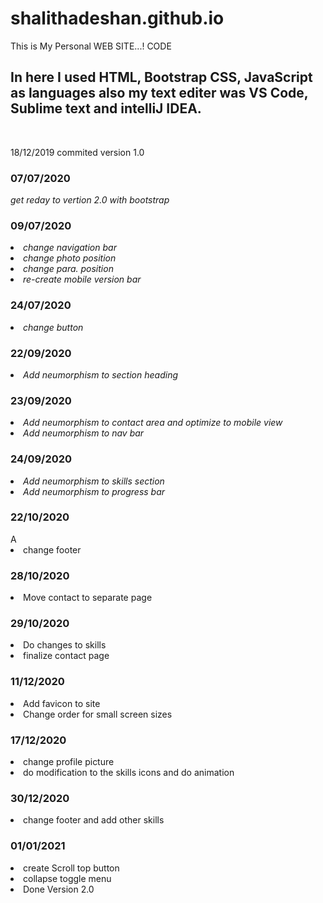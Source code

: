 # shalithadeshan.github.io
This is My Personal WEB SITE...! CODE 


<h2>In here I used HTML, Bootstrap CSS, JavaScript as languages also my text editer was VS Code, Sublime text and intelliJ IDEA.</h2>
<br>

<P>18/12/2019 commited version 1.0</P>

<h3>07/07/2020</h3>
<em>get reday to vertion 2.0 with bootstrap</em>

<h3>09/07/2020</h3>
<li><em>change navigation bar</em></li>
<li><em>change photo position</em></li>
<li><em>change para. position</em></li>
<li><em>re-create mobile version bar</em></li>

<h3>24/07/2020</h3>
<li><em>change button</em></li>

<h3>22/09/2020</h3>
<li><em>Add neumorphism to section heading</em></li>

<h3>23/09/2020</h3>
<li><em>Add neumorphism to contact area and optimize to mobile view</em></li>
<li><em>Add neumorphism to nav bar</em></li>

<h3>24/09/2020</h3>
<li><em>Add neumorphism to skills section</em></li>
<li><em>Add neumorphism to progress bar</em></li>

<h3>22/10/2020</h3>A
<li>change footer</li>

<h3>28/10/2020</h3>
<Li>Move contact to separate page</Li>

<h3>29/10/2020</h3>
<li>Do changes to skills</li>
<li>finalize contact page</li>

<h3>11/12/2020</h3>
<li>Add favicon to site</li>
<li>Change order for small screen sizes</li>

<h3>17/12/2020</h3>
<li>change profile picture</li>
<li>do modification to the skills icons and do animation</li>

<h3>30/12/2020</h3>
<li>change footer and add other skills</li>

<h3>01/01/2021</h3>
<li>create Scroll top button</li>
<li>collapse toggle menu</li>
<li>Done Version 2.0</li>